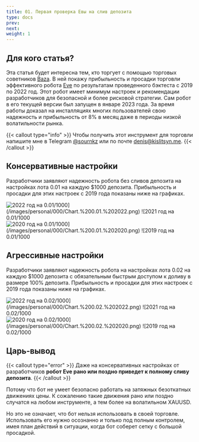 ```yaml
---
title: 01. Первая проверка Евы на слив депозита
type: docs
prev: 
next: 
weight: 1
---
```

## Для кого статья?
Эта статья будет интересна тем, кто торгует с помощью торговых советников [Baza](https://baza2020.com/). В ней покажу прибыльность и просадки торговли эффективного робота [Eve](https://baza2020.com/torgovyj-sovetnik-eve/) по результатам проведенного бэктеста с 2019 по 2022 год. Этот робот имеет минимум настроек и рекомендации разработчиков для безопасной и более рисковой стратегии. Сам робот в его текущей версии был запущен в январе 2023 года. За время работы доказал на инсталляциях многих пользователей свою надежность и прибыльность от 8% в месяц даже в периоды низкой волатильности рынка. 


{{< callout type="info" >}}
Чтобы получить этот инструмент для торговли напишите мне в Telegram [@sournkz](https://t.me/sournkz) или по почте [denis@kislitsyn.me](mailto:denis@kislitsyn.me).
{{< /callout >}}

## Консервативные настройки

Разработчики заявляют надежность робота без сливов депозита на настройках лота 0.01 на каждую $1000 депозита. Прибыльность и просадки для этих настроек с 2019 года показаны ниже на графиках.

![2022 год на 0.01/$1000](/images/personal/000/Chart.%200.01.%202022.png)
![2021 год на 0.01/$1000](/images/personal/000/Chart.%200.01.%202021.png)
![2020 год на 0.01/$1000](/images/personal/000/Chart.%200.01.%202020.png)
![2019 год на 0.01/$1000](/images/personal/000/Chart.%200.01.%202019.png)

## Агрессивные настройки

Разработчики заявляют надежность робота на настройках лота 0.02 на каждую $1000 депозита с обязательным быстрым доступом к доливу в размере 100% депозита. Прибыльность и просадки для этих настроек с 2019 года показаны ниже на графиках.

![2022 год на 0.02/$1000](/images/personal/000/Chart.%200.02.%202022.png)
![2021 год на 0.02/$1000](/images/personal/000/Chart.%200.02.%202021.png)
![2020 год на 0.02/$1000](/images/personal/000/Chart.%200.02.%202020.png)
![2019 год на 0.02/$1000](/images/personal/000/Chart.%200.02.%202019.png)

## Царь-вывод

{{< callout type="error" >}}
Даже на консервативных настройках от разработчиков **робот Eve рано или поздно приведет к полному сливу депозита**. 
{{< /callout >}}

Потому что бот не умеет безопасно работать на затяжных безоткатных движениях цены. К сожалению такие движения рано или поздно случатся на любом инструменте, а тем более на волатильном XAUUSD.

Но это не означает, что бот нельзя использовать в своей торговле. Использовать его нужно осознанно и только под полным контролем, имея план действий в ситуации, когда бот соберет сетку с большой просадкой.

